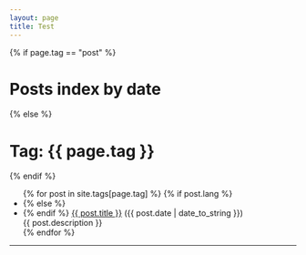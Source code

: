```yaml
---
layout: page
title: Test
---
```


<div>

<!-- Show archive if tag != post -->
{% if page.tag == "post" %}
  <h1 class="tag-title">Posts index by date</h1>
{% else %}
  <h1 class="tag-title">Tag: {{ page.tag }}</h1>
{% endif %}

<ul>
{% for post in site.tags[page.tag] %}
  {% if post.lang %}
  <li lang="{{post.lang}}">
  {% else %}
  <li>
  {% endif %}
  	<a href="{{ post.url }}">{{ post.title }}</a> ({{ post.date | date_to_string }})<br>
  	{{ post.description }}
  	<!-- Tags: {{ post.tags | join: ", " }} -->
  </li>
{% endfor %}
</ul>
</div>

<hr>